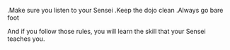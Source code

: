.Make sure you listen to your Sensei
.Keep the dojo clean
.Always go bare foot

And if you follow those rules,
you will learn the skill that your Sensei teaches you.
